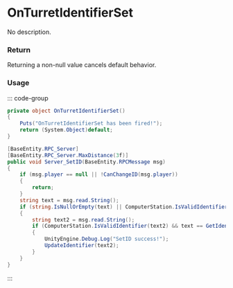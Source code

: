 # OnTurretIdentifierSet
<Badge type="info" text="Turret"/><Badge type="danger" text="Carbon Compatible"/><Badge type="warning" text="Oxide Compatible"/>
No description.
### Return
Returning a non-null value cancels default behavior.

### Usage
::: code-group
```csharp [Example]
private object OnTurretIdentifierSet()
{
	Puts("OnTurretIdentifierSet has been fired!");
	return (System.Object)default;
}
```
```csharp [Source — Assembly-CSharp @ AutoTurret]
[BaseEntity.RPC_Server]
[BaseEntity.RPC_Server.MaxDistance(3f)]
public void Server_SetID(BaseEntity.RPCMessage msg)
{
	if (msg.player == null || !CanChangeID(msg.player))
	{
		return;
	}
	string text = msg.read.String();
	if (string.IsNullOrEmpty(text) || ComputerStation.IsValidIdentifier(text))
	{
		string text2 = msg.read.String();
		if (ComputerStation.IsValidIdentifier(text2) && text == GetIdentifier())
		{
			UnityEngine.Debug.Log("SetID success!");
			UpdateIdentifier(text2);
		}
	}
}

```
:::
